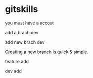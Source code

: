# gitskills

you must have a accout

add a brach dev

add new brach dev


Creating a new branch is quick & simple.

feature add

dev add